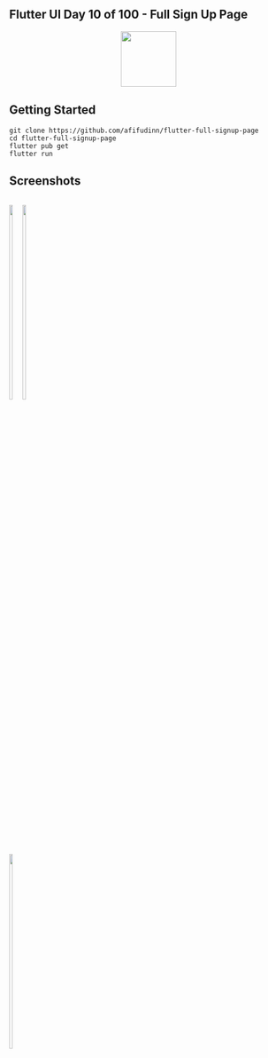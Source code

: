 ## Flutter UI Day 10 of 100 - Full Sign Up Page
<p align="center">
  <img src="https://avatars.githubusercontent.com/u/94339143?v=4" width=100/>
</p>

## Getting Started

```
git clone https://github.com/afifudinn/flutter-full-signup-page
cd flutter-full-signup-page
flutter pub get
flutter run
```

## Screenshots
<p style="float: left;">
  <img src="https://github.com/afifudinx/Flutter-Example/Old/flutter-full-signup-page/blob/main/screenshots/1.png" width="30%"/>
  <img src="https://github.com/afifudinx/Flutter-Example/Old/flutter-full-signup-page/blob/main/screenshots/2.png" width="30%"/>
  <img src="https://github.com/afifudinx/Flutter-Example/Old/flutter-full-signup-page/blob/main/screenshots/3.png" width="30%"/>
</p>
